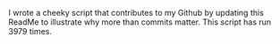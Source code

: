 I wrote a cheeky script that contributes to my Github by updating this ReadMe to illustrate why more than commits matter. This script has run 3979 times.